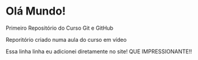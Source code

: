 # Olá Mundo!
 Primeiro Repositório do Curso Git e GitHub

 Reporitório criado numa aula do curso em vídeo

 Essa linha linha eu adicionei diretamente no site! QUE IMPRESSIONANTE!!

